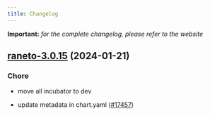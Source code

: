 ```yaml
---
title: Changelog
---
```


**Important:**
*for the complete changelog, please refer to the website*



## [raneto-3.0.15](https://github.com/truecharts/charts/compare/raneto-3.0.14...raneto-3.0.15) (2024-01-21)

### Chore



- move all incubator to dev

- update metadata in chart.yaml ([#17457](https://github.com/truecharts/charts/issues/17457))